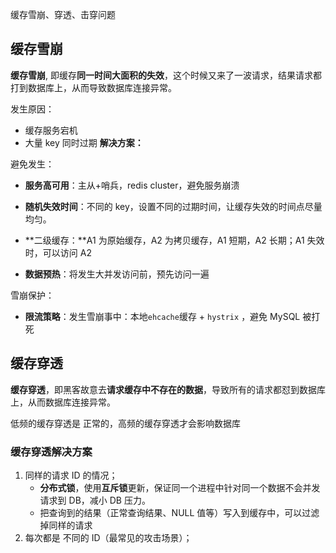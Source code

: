 缓存雪崩、穿透、击穿问题

## 缓存雪崩

**缓存雪崩**, 即缓存**同一时间大面积的失效**，这个时候又来了一波请求，结果请求都打到数据库上，从而导致数据库连接异常。

发生原因：

- 缓存服务宕机
- 大量 key 同时过期
  **解决方案：**

避免发生：

- **服务高可用**：主从+哨兵，redis cluster，避免服务崩溃
- **随机失效时间**：不同的 key，设置不同的过期时间，让缓存失效的时间点尽量均匀。
- **二级缓存：**A1 为原始缓存，A2 为拷贝缓存，A1 短期，A2 长期；A1 失效时，可以访问 A2

- **数据预热**：将发生大并发访问前，预先访问一遍

雪崩保护：

- **限流策略**：发生雪崩事中：本地`ehcache`缓存 + `hystrix` ，避免 MySQL 被打死

## 缓存穿透

**缓存穿透**，即黑客故意去**请求缓存中不存在的数据**，导致所有的请求都怼到数据库上，从而数据库连接异常。

低频的缓存穿透是 正常的，高频的缓存穿透才会影响数据库

### 缓存穿透解决方案

1. 同样的请求 ID 的情况；
   - **分布式锁**，使用**互斥锁**更新，保证同一个进程中针对同一个数据不会并发请求到 DB，减小 DB 压力。
   - 把查询到的结果（正常查询结果、NULL 值等）写入到缓存中，可以过滤掉同样的请求
2. 每次都是 不同的 ID（最常见的攻击场景）；
